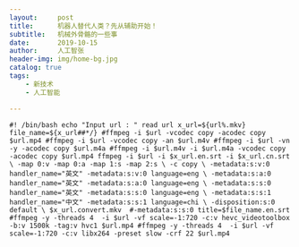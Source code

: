 ```yaml
---
layout:     post
title:      机器人替代人类？先从辅助开始！
subtitle:   机械外骨骼的一些事
date:       2019-10-15
author:     人工智张
header-img: img/home-bg.jpg
catalog: true
tags:
    - 新技术
    - 人工智能

---
```

`
#! /bin/bash
echo "Input url : "
read url
x_url=${url%.mkv}
file_name=${x_url##*/}
#ffmpeg -i $url -vcodec copy -acodec copy $url.mp4
#ffmpeg -i $url -vcodec copy -an $url.m4v
#ffmpeg -i $url -vn -y -acodec copy $url.m4a
#ffmpeg -i $url.m4v -i $url.m4a -vcodec copy -acodec copy $url.mp4
ffmpeg -i $url -i $x_url.en.srt -i $x_url.cn.srt \
	-map 0:v -map 0:a -map 1:s -map 2:s \
	-c copy \
	-metadata:s:v:0 handler_name="英文" -metadata:s:v:0 language=eng \
	-metadata:s:a:0 handler_name="英文" -metadata:s:a:0 language=eng \
	-metadata:s:s:0 handler_name="英文" -metadata:s:s:0 language=eng \
	-metadata:s:s:1 handler_name="中文" -metadata:s:s:1 language=chi \
	-disposition:s:0 default \
	$x_url.convert.mkv 
#-metadata:s:s:0 title=$file_name.en.srt 
#ffmpeg -y -threads 4  -i $url -vf scale=-1:720 -c:v hevc_videotoolbox -b:v 1500k -tag:v hvc1 $url.mp4
#ffmpeg -y -threads 4  -i $url -vf scale=-1:720 -c:v libx264 -preset slow -crf 22 $url.mp4 
`
